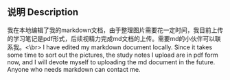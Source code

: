 ## 说明 Description
我在本地编辑了我的markdown文档，由于整理图片需要花一定时间，我目前上传的学习笔记是pdf形式，后续视精力完成md文档的上传。需要md的小伙伴可以联系我。<\br>
I have edited my markdown document locally. Since it takes some time to sort out the pictures, the study notes I upload are in pdf form now, and I will devote myself to uploading the md document in the future. Anyone who needs markdown can contact me.
